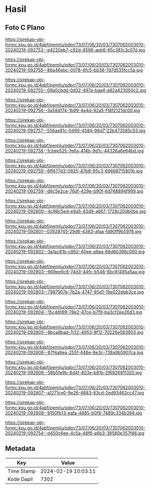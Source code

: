 # Hasil

## Foto C Plano

https://sirekap-obj-formc.kpu.go.id/4abf/pemilu/pdpr/73/07/06/20/03/7307062003010-20240219-092753--e4220eb7-c92d-4566-aeb6-65c381c3c07d.jpg

https://sirekap-obj-formc.kpu.go.id/4abf/pemilu/pdpr/73/07/06/20/03/7307062003010-20240219-092755--86a46ebc-0078-4fc5-bb38-7d7d535fcc5a.jpg

https://sirekap-obj-formc.kpu.go.id/4abf/pemilu/pdpr/73/07/06/20/03/7307062003010-20240219-092755--09a0cbdd-0d32-497a-baa4-a82a423050c2.jpg

https://sirekap-obj-formc.kpu.go.id/4abf/pemilu/pdpr/73/07/06/20/03/7307062003010-20240219-092756--3a58d174-1b99-4e4d-92a5-f18f2121dc00.jpg

https://sirekap-obj-formc.kpu.go.id/4abf/pemilu/pdpr/73/07/06/20/03/7307062003010-20240219-092757--556ae81c-0490-4584-96d7-22b473585c53.jpg

https://sirekap-obj-formc.kpu.go.id/4abf/pemilu/pdpr/73/07/06/20/03/7307062003010-20240219-092758--1cbee525-7e6a-414b-9d1c-44326a6e64bd.jpg

https://sirekap-obj-formc.kpu.go.id/4abf/pemilu/pdpr/73/07/06/20/03/7307062003010-20240219-092759--6ff477d3-0925-47b8-95c3-69668715801b.jpg

https://sirekap-obj-formc.kpu.go.id/4abf/pemilu/pdpr/73/07/06/20/03/7307062003010-20240219-092759--d6c5e2ce-76df-429e-b90f-6d748894f999.jpg

https://sirekap-obj-formc.kpu.go.id/4abf/pemilu/pdpr/73/07/06/20/03/7307062003010-20240219-092800--4c96c5ed-e9a5-43d9-a667-1728c20db0be.jpg

https://sirekap-obj-formc.kpu.go.id/4abf/pemilu/pdpr/73/07/06/20/03/7307062003010-20240219-092801--03928745-29d6-4383-afaa-fd90ff9b5976.jpg

https://sirekap-obj-formc.kpu.go.id/4abf/pemilu/pdpr/73/07/06/20/03/7307062003010-20240219-092802--3a1ac81b-c862-40ee-a9aa-66d6b398c060.jpg

https://sirekap-obj-formc.kpu.go.id/4abf/pemilu/pdpr/73/07/06/20/03/7307062003010-20240219-092803--669ee9c6-74d3-44fc-b546-6bc81485a5aa.jpg

https://sirekap-obj-formc.kpu.go.id/4abf/pemilu/pdpr/73/07/06/20/03/7307062003010-20240219-092803--7987907e-7b2a-4747-85d1-19e022ebb3ce.jpg

https://sirekap-obj-formc.kpu.go.id/4abf/pemilu/pdpr/73/07/06/20/03/7307062003010-20240219-092804--15c46f89-78e2-47ce-b7f9-ba3cf2ee26d3.jpg

https://sirekap-obj-formc.kpu.go.id/4abf/pemilu/pdpr/73/07/06/20/03/7307062003010-20240219-092805--8bca8bad-7cf2-4953-8f12-70226e583903.jpg

https://sirekap-obj-formc.kpu.go.id/4abf/pemilu/pdpr/73/07/06/20/03/7307062003010-20240219-092806--87f4a9ea-255f-448e-8e3c-738a9b5907ca.jpg

https://sirekap-obj-formc.kpu.go.id/4abf/pemilu/pdpr/73/07/06/20/03/7307062003010-20240219-092806--58b5fe9b-8d4f-403e-b81b-2f6926911320.jpg

https://sirekap-obj-formc.kpu.go.id/4abf/pemilu/pdpr/73/07/06/20/03/7307062003010-20240219-092807--a1271ce0-9e26-4683-83cd-2ed93462cc47.jpg

https://sirekap-obj-formc.kpu.go.id/4abf/pemilu/pdpr/73/07/06/20/03/7307062003010-20240219-092808--b150fb13-eafa-4885-b0f8-7489c334b394.jpg

https://sirekap-obj-formc.kpu.go.id/4abf/pemilu/pdpr/73/07/06/20/03/7307062003010-20240219-092754--d450c6ee-4c5a-48f6-a6b3-38580e357f46.jpg


## Metadata

| Key        | Value               |
| ---------- | ------------------- |
| Time Stamp | 2024-02-19 10:03:11 |
| Kode Dapil | 7302                |



